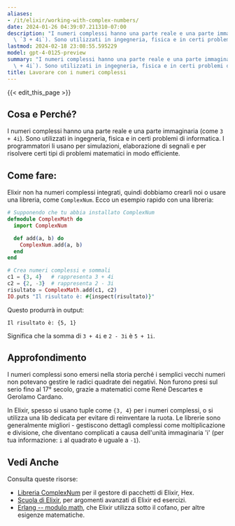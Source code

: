 ```yaml
---
aliases:
- /it/elixir/working-with-complex-numbers/
date: 2024-01-26 04:39:07.211310-07:00
description: "I numeri complessi hanno una parte reale e una parte immaginaria (come\
  \ `3 + 4i`). Sono utilizzati in ingegneria, fisica e in certi problemi di\u2026"
lastmod: 2024-02-18 23:08:55.595229
model: gpt-4-0125-preview
summary: "I numeri complessi hanno una parte reale e una parte immaginaria (come `3\
  \ + 4i`). Sono utilizzati in ingegneria, fisica e in certi problemi di\u2026"
title: Lavorare con i numeri complessi
---
```


{{< edit_this_page >}}

## Cosa e Perché?
I numeri complessi hanno una parte reale e una parte immaginaria (come `3 + 4i`). Sono utilizzati in ingegneria, fisica e in certi problemi di informatica. I programmatori li usano per simulazioni, elaborazione di segnali e per risolvere certi tipi di problemi matematici in modo efficiente.

## Come fare:
Elixir non ha numeri complessi integrati, quindi dobbiamo crearli noi o usare una libreria, come `ComplexNum`. Ecco un esempio rapido con una libreria:

```elixir
# Supponendo che tu abbia installato ComplexNum
defmodule ComplexMath do
  import ComplexNum

  def add(a, b) do
    ComplexNum.add(a, b)
  end
end

# Crea numeri complessi e sommali
c1 = {3, 4}   # rappresenta 3 + 4i
c2 = {2, -3}  # rappresenta 2 - 3i
risultato = ComplexMath.add(c1, c2)
IO.puts "Il risultato è: #{inspect(risultato)}"
```

Questo produrrà in output:
```
Il risultato è: {5, 1}
```

Significa che la somma di `3 + 4i` e `2 - 3i` è `5 + 1i`.

## Approfondimento
I numeri complessi sono emersi nella storia perché i semplici vecchi numeri non potevano gestire le radici quadrate dei negativi. Non furono presi sul serio fino al 17° secolo, grazie a matematici come René Descartes e Gerolamo Cardano.

In Elixir, spesso si usano tuple come `{3, 4}` per i numeri complessi, o si utilizza una lib dedicata per evitare di reinventare la ruota. Le librerie sono generalmente migliori - gestiscono dettagli complessi come moltiplicazione e divisione, che diventano complicati a causa dell'unità immaginaria 'i' (per tua informazione: `i` al quadrato è uguale a `-1`).

## Vedi Anche
Consulta queste risorse:
- [Libreria ComplexNum](https://hex.pm/packages/complex_num) per il gestore di pacchetti di Elixir, Hex.
- [Scuola di Elixir](https://elixirschool.com/en/), per argomenti avanzati di Elixir ed esercizi.
- [Erlang -- modulo math](http://erlang.org/doc/man/math.html), che Elixir utilizza sotto il cofano, per altre esigenze matematiche.
